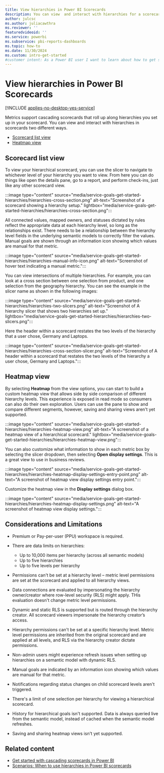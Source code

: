 ```yaml
---
title: View hierarchies in Power BI Scorecards
description: You can view  and interact with hierarchies for a scorecard two different ways.
author: julcsc
ms.author: juliacawthra
ms.reviewer: ''
featuredvideoid: ''
ms.service: powerbi
ms.subservice: pbi-reports-dashboards
ms.topic: how-to
ms.date: 11/30/2024
ms.custom: intro-get-started
#customer intent: As a Power BI user I want to learn about how to get started with hierarchies in Power BI.
---
```

# View hierarchies in Power BI Scorecards

[!INCLUDE [applies-no-desktop-yes-service](../includes/applies-no-desktop-yes-service.md)]

Metrics support cascading scorecards that roll up along hierarchies you set up in your scorecard. You can view and interact with hierarchies in scorecards two different ways.

- [Scorecard list view](#scorecard-list-view)
- [Heatmap view](#heatmap-view)

## Scorecard list view

To view your hierarchical scorecard, you can use the slicer to navigate to whichever level of your hierarchy you want to view. From here you can do things like open the details pane, go to a report, and perform check-ins, just like any other scorecard view.

:::image type="content" source="media/service-goals-get-started-hierarchies/hierarchies-cross-section.png" alt-text="Screenshot of a scorecard showing a hierarchy setup." lightbox="media/service-goals-get-started-hierarchies/hierarchies-cross-section.png":::

All connected values, mapped owners, and statuses dictated by rules reflect the appropriate data at each hierarchy level, so long as the relationships exist. There needs to be a relationship between the hierarchy level fields in the underlying semantic models to correctly filter the values. Manual goals are shown through an information icon showing which values are manual for that metric.

:::image type="content" source="media/service-goals-get-started-hierarchies/hierarchies-manual-info-icon.png" alt-text="Screenshot of hover text indicating a manual metric.":::

You can view intersections of multiple hierarchies. For example, you can look at a cross section between one selection from product, and one selection from the geography hierarchy. You can see the example in the slicer name as shown in the following images:

:::image type="content" source="media/service-goals-get-started-hierarchies/hierarchies-two-slicers.png" alt-text="Screenshot of A hierarchy slicer that shows two hierarchies set up." lightbox="media/service-goals-get-started-hierarchies/hierarchies-two-slicers.png":::

Here the header within a scorecard restates the two levels of the hierarchy that a user chose, Germany and Laptops.

:::image type="content" source="media/service-goals-get-started-hierarchies/hierarchies-cross-section-slicer.png" alt-text="Screenshot of A header within a scorecard that restates the two levels of the hierarchy a user chose, Germany and Laptops.":::

## Heatmap view

By selecting **Heatmap** from the view options, you can start to build a custom heatmap view that allows side by side comparison of different hierarchy levels. This experience is exposed in read mode so consumers can also do their own exploration. Users can use the pane to show and compare different segments, however, saving and sharing views aren't yet supported.

:::image type="content" source="media/service-goals-get-started-hierarchies/hierarchies-heatmap-view.png" alt-text="A screenshot of a heatmap view of a hierarchical scorecard." lightbox="media/service-goals-get-started-hierarchies/hierarchies-heatmap-view.png":::

You can also customize what information to show in each metric box by selecting the slicer dropdown, then selecting **Open display settings**. This is a great view to use in business reviews.

:::image type="content" source="media/service-goals-get-started-hierarchies/hierarchies-heatmap-display-settings-entry-point.png" alt-text="A screenshot of heatmap view display settings entry point.":::

Customize the heatmap view in the **Display settings** dialog box.

:::image type="content" source="media/service-goals-get-started-hierarchies/hierarchies-heatmap-display-settings.png" alt-text="A screenshot of heatmap view display settings.":::

## Considerations and Limitations

- Premium or Pay-per-user (PPU) workspace is required.
- There are data limits on hierarchies:

  - Up to 10,000 items per hierarchy (across all semantic models)
  - Up to five hierarchies
  - Up to five levels per hierarchy

- Permissions can't be set at a hierarchy level – metric level permissions are set at the scorecard and applied to all hierarchy views.
- Data connections are evaluated by impersonating the hierarchy owner/creator where row-level security (RLS) might apply. THis evaluation doesn't change metric level permissions.
- Dynamic and static RLS is supported but is routed through the hierarchy creator. All scorecard viewers impersonate the hierarchy creator’s access.
- Hierarchy permissions can't be set at a specific hierarchy level. Metric level permissions are inherited from the original scorecard and are applied at all levels, and RLS via the hierarchy creator dictate permissions.
- Non-admin users might experience refresh issues when setting up hierarchies on a semantic model with dynamic RLS.
- Manual goals are indicated by an information icon showing which values are manual for that metric.
- Notifications regarding status changes on child scorecard levels aren't triggered.
- There's a limit of one selection per hierarchy for viewing a hierarchical scorecard.
- History for hierarchical goals isn't supported. Data is always queried live from the semantic model, instead of cached when the semantic model refreshes.
- Saving and sharing heatmap views isn't yet supported.

## Related content

- [Get started with cascading scorecards in Power BI](service-goals-get-started-hierarchies.md)
- [Scenarios: When to use hierarchies in Power BI scorecards](service-goals-hierarchies-scenarios.md)